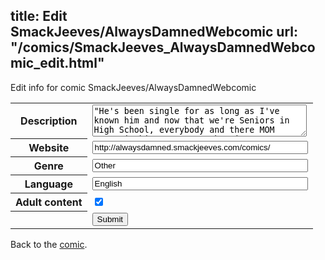 title: Edit SmackJeeves/AlwaysDamnedWebcomic
url: "/comics/SmackJeeves_AlwaysDamnedWebcomic_edit.html"
---
Edit info for comic SmackJeeves/AlwaysDamnedWebcomic

<form name="comic" action="http://gaepostmail.appspot.com/comic/" method="post">
<table class="comicinfo">
<tr>
<th>Description</th><td><textarea name="description" cols="40" rows="3">&quot;He's been single for as long as I've known him and now that we're Seniors in High School, everybody and there MOM wants in his pant!?&quot; Josh tries to confess his love to his childhood friend Demetrius, but it doesn't quite work out as he plans. Something or someone is always getting in his way! Will he be able to tell his best-friend how he feels? Or will he let himself be distracted from his goal? Silly comic that will try to update on Mondays (and maybe days in between!) WARNING! This is a BL (Boy's Love) comic with Het and GL (Girl's Love) as a side serving. Dirty (&amp; improper)language, bad art, pingas, boobs. No smexy stuff yet, but its coming soon!</textarea></td>
</tr>
<tr>
<th>Website</th><td><input type="text" name="url" value="http://alwaysdamned.smackjeeves.com/comics/" size="40"/></td>
</tr>
<tr>
<th>Genre</th><td><input type="text" name="genre" value="Other" size="40"/></td>
</tr>
<tr>
<th>Language</th><td><input type="text" name="language" value="English" size="40"/></td>
</tr>
<tr>
<th>Adult content</th><td><input type="checkbox" name="adult" value="adult" checked="checked"/></td>
</tr>
<tr>
<th></th><td>
<input type="hidden" name="comic" value="SmackJeeves_AlwaysDamnedWebcomic" />
<input type="submit" name="submit" value="Submit" />
</td>
</tr>
</table>
</form>

Back to the [comic](SmackJeeves_AlwaysDamnedWebcomic.html).
